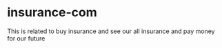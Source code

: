 # insurance-com
This is related to buy insurance and see our all insurance and pay money for our future
